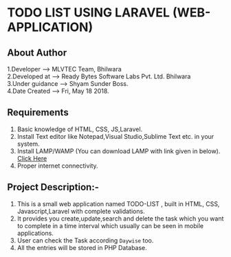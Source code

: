 # TODO LIST USING LARAVEL (WEB-APPLICATION)

## About Author
1.Developer --> MLVTEC Team, Bhilwara  
2.Developed at --> Ready Bytes Software Labs Pvt. Ltd. Bhilwara  
3.Under guidance --> Shyam Sunder Boss.  
4.Date Created --> Fri, May 18 2018.  

## Requirements

1. Basic knowledge of HTML, CSS, JS,Laravel.
2. Install Text editor like Notepad,Visual Studio,Sublime Text etc. in your system. 
3. Install LAMP/WAMP (You can download LAMP with link given in below).
  [Click Here](https://www.digitalocean.com/community/tutorials/how-to-install-linux-apache-mysql-php-lamp-stack-on-ubuntu-14-04)
4. Proper internet connectivity.

## Project Description:-

 1. This is a small web application named TODO-LIST , built in HTML, CSS, Javascript,Laravel with complete validations.    
 2. It provides you create,update,search and delete the task which you want to complete in a time interval which usually can be seen in mobile applications.   
 3. User can check the Task according `Daywise` too.
 4. All the entries will be stored in PHP Database.
 

